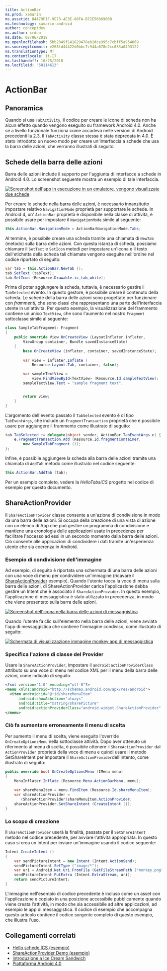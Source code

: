 ```yaml
---
title: ActionBar
ms.prod: xamarin
ms.assetid: 84A79F1F-9E73-4E3E-80FA-B72E5686900B
ms.technology: xamarin-android
author: conceptdev
ms.author: crdun
ms.date: 02/06/2018
ms.openlocfilehash: 5bb2349f141629478eb2dce995c7cbff5a954069
ms.sourcegitcommit: e268fd44422d0bbc7c944a678e2cc633a0493122
ms.translationtype: MT
ms.contentlocale: it-IT
ms.lasthandoff: 10/25/2018
ms.locfileid: "50114613"
---
```

# <a name="actionbar"></a>ActionBar


## <a name="overview"></a>Panoramica

Quando si usa `TabActivity`, il codice per creare le icone di scheda non ha alcun effetto quando vengono eseguito su framework Android 4.0. Anche se a livello funzionale funziona come accadeva nelle versioni di Android precedenti la 2.3, il `TabActivity` classe stessa è stata deprecata in 4.0. È stato introdotto un nuovo modo per creare un'interfaccia a schede che usa la barra delle azioni, che verranno illustrati di seguito.


## <a name="action-bar-tabs"></a>Schede della barra delle azioni

Barra delle azioni include il supporto per l'aggiunta di interfacce a schede in Android 4.0.
Lo screenshot seguente mostra un esempio di tale interfaccia.

[![Screenshot dell'app in esecuzione in un emulatore. vengono visualizzate due schede](action-bar-images/25-actionbartabs.png)](action-bar-images/25-actionbartabs.png#lightbox)

Per creare le schede nella barra delle azioni, è necessario innanzitutto impostare relativo `NavigationMode` proprietà per supportare le schede. In Android 4, un' `ActionBar` proprietà è disponibile nella classe di attività, è possibile usare per impostare il `NavigationMode` simile al seguente:

```csharp
this.ActionBar.NavigationMode = ActionBarNavigationMode.Tabs;
```

Al termine, è possibile creare una scheda tramite una chiamata di `NewTab` (metodo) sulla barra delle azioni. Con questa istanza di scheda, possiamo chiamare il `SetText` e `SetIcon` metodi per impostare un'icona e il testo dell'etichetta della scheda tali chiamate vengono eseguite nell'ordine nel codice riportato di seguito:

```csharp
var tab = this.ActionBar.NewTab ();
tab.SetText (tabText);
tab.SetIcon (Resource.Drawable.ic_tab_white);
```

Prima di poter aggiungere la scheda, tuttavia, è necessario gestire il `TabSelected` evento. In questo gestore, è possibile creare il contenuto della scheda. Le schede della barra delle azioni sono progettate per funzionare con *frammenti*, che sono classi che rappresentano una parte dell'interfaccia utente in un'attività. Per questo esempio, la visualizzazione del frammento contiene un unico `TextView`, che sono l'aumento nel nostro `Fragment` sottoclasse simile al seguente:

```csharp
class SampleTabFragment: Fragment
{           
    public override View OnCreateView (LayoutInflater inflater,
        ViewGroup container, Bundle savedInstanceState)
    {
        base.OnCreateView (inflater, container, savedInstanceState);
       
        var view = inflater.Inflate (
            Resource.Layout.Tab, container, false);

        var sampleTextView =
            view.FindViewById<TextView> (Resource.Id.sampleTextView);            
        sampleTextView.Text = "sample fragment text";


        return view;
    }
}
```

L'argomento dell'evento passato il `TabSelected` evento è di tipo `TabEventArgs`, che include un `FragmentTransaction` proprietà che è possibile usare per aggiungere il frammento come illustrato di seguito:

```csharp
tab.TabSelected += delegate(object sender, ActionBar.TabEventArgs e) {             
    e.FragmentTransaction.Add (Resource.Id.fragmentContainer,
        new SampleTabFragment ());
};
```

Infine, è possibile aggiungere la scheda alla barra delle azioni tramite una chiamata di `AddTab` metodo come illustrato nel codice seguente:

```csharp
this.ActionBar.AddTab (tab);
```

Per un esempio completo, vedere la *HelloTabsICS* progetto nel codice di esempio per questo documento.


## <a name="shareactionprovider"></a>ShareActionProvider

Il `ShareActionProvider` classe consente a un'azione di condivisione in modo da una barra delle azioni. Si occupa della creazione di una vista di azione con un elenco di App che può gestire un programma di condivisione e mantiene una cronologia delle applicazioni usate in precedenza per facilitare l'accesso ad essi in un secondo momento dalla barra delle azioni. Ciò consente alle applicazioni di condividere i dati tramite un'esperienza utente che sia coerenza in Android.


### <a name="image-sharing-example"></a>Esempio di condivisione dell'immagine

Ad esempio, di seguito è riportata una schermata di una barra delle azioni con una voce di menu per condividere un'immagine (ricavare il [ShareActionProvider](https://developer.xamarin.com/samples/monodroid/ShareActionProviderDemo/) esempio). Quando l'utente tocca la voce di menu sulla barra delle azioni, di ShareActionProvider carica l'applicazione debba gestire un Intent che è associato il `ShareActionProvider`. In questo esempio, l'applicazione di messaggistica è stato utilizzato in precedenza, in modo che viene presentato sulla barra delle azioni.

[![Screenshot dell'icona nella barra delle azioni di messaggistica](action-bar-images/09-shareactionprovider.png)](action-bar-images/09-shareactionprovider.png#lightbox)


Quando l'utente fa clic sull'elemento nella barra delle azioni, viene avviata l'app di messaggistica che contiene l'immagine condiviso, come illustrato di seguito:

[![Schermata di visualizzazione immagine monkey app di messaggistica](action-bar-images/10-messagewithimage.png)](action-bar-images/10-messagewithimage.png#lightbox)


### <a name="specifying-the-action-provider-class"></a>Specifica l'azione di classe del Provider

Usare la `ShareActionProvider`, impostare il `android:actionProviderClass` attributo su una voce di menu nel codice XML per il menu della barra delle azioni, come indicato di seguito:

```xml
<?xml version="1.0" encoding="utf-8"?>
<menu xmlns:android="http://schemas.android.com/apk/res/android">
  <item android:id="@+id/shareMenuItem"
      android:showAsAction="always"
      android:title="@string/sharePicture"
      android:actionProviderClass="android.widget.ShareActionProvider" />
</menu>
```


### <a name="inflating-the-menu"></a>Ciò fa aumentare erroneamente il menu di scelta

Per aumento il menu di scelta, viene eseguito l'override `OnCreateOptionsMenu` nella sottoclasse attività. Dopo aver ottenuto un riferimento al menu di scelta, è possibile ottenere il `ShareActionProvider` dal `ActionProvider` proprietà della voce di menu e quindi usare il metodo SetShareIntent per impostare il `ShareActionProvider`dell'intento, come illustrato di seguito:

```csharp
public override bool OnCreateOptionsMenu (IMenu menu)
{
    MenuInflater.Inflate (Resource.Menu.ActionBarMenu, menu);       
           
    var shareMenuItem = menu.FindItem (Resource.Id.shareMenuItem);           
    var shareActionProvider =
       (ShareActionProvider)shareMenuItem.ActionProvider;
    shareActionProvider.SetShareIntent (CreateIntent ());
}
```


### <a name="creating-the-intent"></a>Lo scopo di creazione

Il `ShareActionProvider` userà la finalità, passata per il `SetShareIntent` metodo nel codice precedente, per avviare l'attività appropriata. In questo caso si crea un Intent per inviare un'immagine usando il codice seguente:

```csharp
Intent CreateIntent ()
{  
    var sendPictureIntent = new Intent (Intent.ActionSend);
    sendPictureIntent.SetType ("image/*");
    var uri = Android.Net.Uri.FromFile (GetFileStreamPath ("monkey.png"));          
    sendPictureIntent.PutExtra (Intent.ExtraStream, uri);
    return sendPictureIntent;
}
```

L'immagine nell'esempio di codice precedente è incluso come un asset con l'applicazione e copiato in una posizione accessibile pubblicamente quando viene creata l'attività, in modo che sia accessibile ad altre applicazioni, ad esempio le app di messaggistica. Il codice di esempio che accompagna questo articolo contiene il codice sorgente completo di questo esempio, che illustra l'uso.



## <a name="related-links"></a>Collegamenti correlati

- [Hello schede ICS (esempio)](https://developer.xamarin.com/samples/HelloTabsICS/)
- [ShareActionProvider Demo (esempio)](https://developer.xamarin.com/samples/monodroid/ShareActionProviderDemo/)
- [Introduzione a Ice Cream Sandwich](http://www.android.com/about/ice-cream-sandwich/)
- [Piattaforma Android 4.0](http://developer.android.com/sdk/android-4.0.html)
